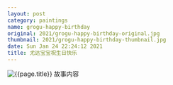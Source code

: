 ```yaml
---
layout: post
category: paintings
name: grogu-happy-birthday
original: 2021/grogu-happy-birthday-original.jpg
thumbnail: 2021/grogu-happy-birthday-thumbnail.jpg
date: Sun Jan 24 22:24:12 2021
title: 尤达宝宝祝生日快乐
---
```


![{{page.title}}](/gallery/{{page.category}}/{{page.original}})
故事内容
